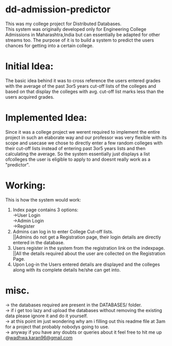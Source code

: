 # dd-admission-predictor

This was my college project for Distributed Databases.<br>
This system was originally developed only for Engineering College Admissions in Maharashtra,India but can essentially be adapted for other streams too.
The purpose of it is to build a system to predict the users chances for getting into a certain college.<br>

# Initial Idea:
The basic idea behind it was to cross reference the users entered grades with the average of the past 3or5 years cut-off lists of the      colleges and based on that display the colleges with avg. cut-off list marks less than the users acquired grades.

# Implemented Idea:
Since it was a college project we werent required to implement the entire project in such an elaborate way and our professor was very flexible with its scope and usecase we chose to directly enter a few random colleges with their cut-off lists instead of entering past 3or5 years lists and then calculating the average. So the system essentially just displays a list ofcolleges the user is eligible to apply to and doesnt really work as a "predictor".  

# Working:
This is how the system would work:
1. Index page contains 3 options:<br>->User Login <br>->Admin Login <br>->Register
2. Admins can log in to enter College Cut-off lists.<br>||Admins do not get a Registration page, their login details are directly entered in the database.
3. Users register in the system from the registration link on the indexpage.<br> ||All the details required about the user are collected on the Registration Page.
4. Upon Log-in the Users entered details are displayed and the colleges along with its complete details he/she can get into. 

# misc.
-> the databases required are present in the DATABASES/ folder.<br>
-> if i get too lazy and upload the databases without removing the existing data please ignore it and do it yourself.<br>
-> at this point im just wondering why am i filling out this readme file at 3am for a project that probably nobodys going to use.<br>
-> anyway if you have any doubts or queries about it feel free to hit me up @wadhwa.karan96@gmail.com
